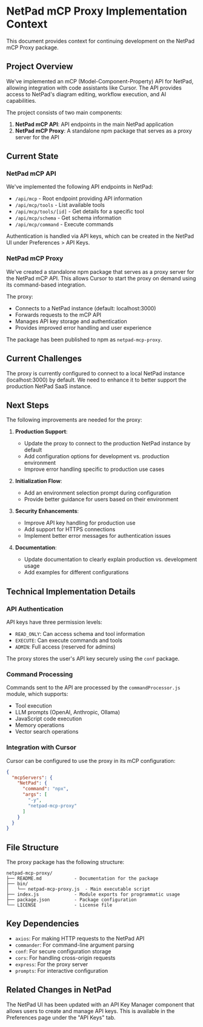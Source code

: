 # NetPad mCP Proxy Implementation Context

This document provides context for continuing development on the NetPad mCP Proxy package.

## Project Overview

We've implemented an mCP (Model-Component-Property) API for NetPad, allowing integration with code assistants like Cursor. The API provides access to NetPad's diagram editing, workflow execution, and AI capabilities.

The project consists of two main components:

1. **NetPad mCP API**: API endpoints in the main NetPad application
2. **NetPad mCP Proxy**: A standalone npm package that serves as a proxy server for the API

## Current State

### NetPad mCP API

We've implemented the following API endpoints in NetPad:

- `/api/mcp` - Root endpoint providing API information
- `/api/mcp/tools` - List available tools
- `/api/mcp/tools/[id]` - Get details for a specific tool
- `/api/mcp/schema` - Get schema information
- `/api/mcp/command` - Execute commands

Authentication is handled via API keys, which can be created in the NetPad UI under Preferences > API Keys.

### NetPad mCP Proxy

We've created a standalone npm package that serves as a proxy server for the NetPad mCP API. This allows Cursor to start the proxy on demand using its command-based integration.

The proxy:
- Connects to a NetPad instance (default: localhost:3000)
- Forwards requests to the mCP API
- Manages API key storage and authentication
- Provides improved error handling and user experience

The package has been published to npm as `netpad-mcp-proxy`.

## Current Challenges

The proxy is currently configured to connect to a local NetPad instance (localhost:3000) by default. We need to enhance it to better support the production NetPad SaaS instance.

## Next Steps

The following improvements are needed for the proxy:

1. **Production Support**:
   - Update the proxy to connect to the production NetPad instance by default
   - Add configuration options for development vs. production environment
   - Improve error handling specific to production use cases

2. **Initialization Flow**:
   - Add an environment selection prompt during configuration
   - Provide better guidance for users based on their environment

3. **Security Enhancements**:
   - Improve API key handling for production use
   - Add support for HTTPS connections
   - Implement better error messages for authentication issues

4. **Documentation**:
   - Update documentation to clearly explain production vs. development usage
   - Add examples for different configurations

## Technical Implementation Details

### API Authentication

API keys have three permission levels:
- `READ_ONLY`: Can access schema and tool information
- `EXECUTE`: Can execute commands and tools
- `ADMIN`: Full access (reserved for admins)

The proxy stores the user's API key securely using the `conf` package.

### Command Processing

Commands sent to the API are processed by the `commandProcessor.js` module, which supports:
- Tool execution
- LLM prompts (OpenAI, Anthropic, Ollama)
- JavaScript code execution
- Memory operations
- Vector search operations

### Integration with Cursor

Cursor can be configured to use the proxy in its mCP configuration:

```json
{
  "mcpServers": {
    "NetPad": {
      "command": "npx",
      "args": [
        "-y",
        "netpad-mcp-proxy"
      ]
    }
  }
}
```

## File Structure

The proxy package has the following structure:

```
netpad-mcp-proxy/
├── README.md            - Documentation for the package
├── bin/
│   └── netpad-mcp-proxy.js  - Main executable script
├── index.js             - Module exports for programmatic usage
├── package.json         - Package configuration
└── LICENSE              - License file
```

## Key Dependencies

- `axios`: For making HTTP requests to the NetPad API
- `commander`: For command-line argument parsing
- `conf`: For secure configuration storage
- `cors`: For handling cross-origin requests
- `express`: For the proxy server
- `prompts`: For interactive configuration

## Related Changes in NetPad

The NetPad UI has been updated with an API Key Manager component that allows users to create and manage API keys. This is available in the Preferences page under the "API Keys" tab.